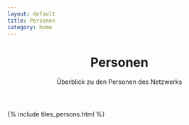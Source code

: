 ```yaml
---
layout: default
title: Personen
category: home
---
```


<header>
<h1>Personen</h1>
<p>Überblick zu den Personen des Netzwerks</p>
</header>

{% include tiles_persons.html %}
